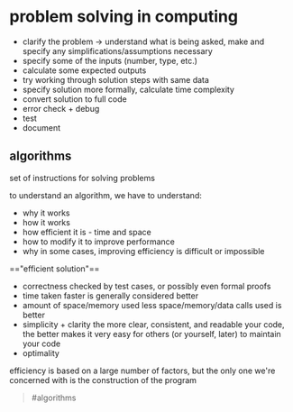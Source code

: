 # problem solving in computing
- clarify the problem
-> understand what is being asked, make and specify any simplifications/assumptions necessary
- specify some of the inputs (number, type, etc.)
- calculate some expected outputs
- try working through solution steps with same data
- specify solution more formally, calculate time complexity
- convert solution to full code
- error check + debug
- test
- document

## algorithms
set of instructions for solving problems

to understand an algorithm, we have to understand:
- why it works
- how it works
- how efficient it is - time and space
- how to modify it to improve performance
- why in some cases, improving efficiency is difficult or impossible

=="efficient solution"==
- correctness
checked by test cases, or possibly even formal proofs
- time taken
faster is generally considered better
- amount of space/memory used
less space/memory/data calls used is better
- simplicity + clarity
the more clear, consistent, and readable your code, the better
makes it very easy for others (or yourself, later) to maintain your code
- optimality

efficiency is based on a large number of factors, but the only one we're concerned with is the construction of the program
> #algorithms 